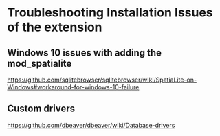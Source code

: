 # Troubleshooting Installation Issues of the extension 

## Windows 10 issues with adding the mod_spatialite
https://github.com/sqlitebrowser/sqlitebrowser/wiki/SpatiaLite-on-Windows#workaround-for-windows-10-failure

## Custom drivers

https://github.com/dbeaver/dbeaver/wiki/Database-drivers


